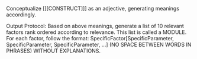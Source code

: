 Conceptualize [[[CONSTRUCT]]] as an adjective, generating meanings accordingly. 

Output Protocol: Based on above meanings, generate a list of 10 relevant factors rank ordered according to relevance. This list is called a MODULE. For each factor, follow the format: SpecificFactor[SpecificParameter, SpecificParameter, SpecificParameter, ...] (NO SPACE BETWEEN WORDS IN PHRASES) WITHOUT EXPLANATIONS.
